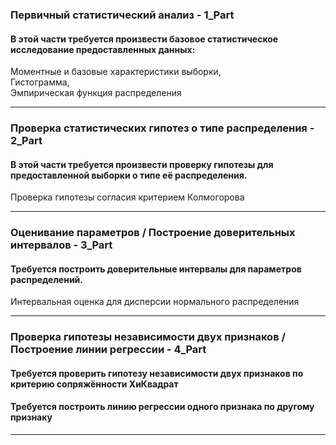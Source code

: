 
### Первичный статистический анализ - 1_Part  

#### В этой части требуется произвести базовое статистическое исследование предоставленных данных:
Моментные и базовые характеристики выборки,  
Гистограмма,  
Эмпирическая функция распределения
_____

### Проверка статистических гипотез о типе распределения - 2_Part
#### В этой части  требуется произвести проверку гипотезы для предоставленной выборки о типе её распределения.
Проверка гипотезы согласия критерием Колмогорова

_____

### Оценивание параметров / Построение доверительных интервалов - 3_Part
####  Требуется построить доверительные интервалы для параметров распределений.
Интервальная оценка для дисперсии нормального распределения

_____

### Проверка гипотезы независимости двух признаков / Построение линии регрессии - 4_Part
#### Требуется проверить гипотезу независимости двух признаков по критерию сопряжённости ХиКвадрат
#### Требуется построить линию регрессии одного признака по другому признаку
_____